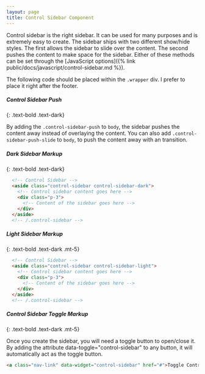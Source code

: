 ```yaml
---
layout: page
title: Control Sidebar Component
---
```


Control sidebar is the right sidebar. It can be used for many purposes and is extremely easy to create. The sidebar ships with two different show/hide styles. The first allows the sidebar to slide over the content. The second pushes the content to make space for the sidebar. Either of these methods can be set through the [JavaScript options]({% link public/docs/javascript/control-sidebar.md %}). 

The following code should be placed within the `.wrapper` div. I prefer to place it right after the footer.

##### Control Sidebar Push
{: .text-bold .text-dark}

By adding the `.control-sidebar-push` to `body`, the sidebar pushes the content away instead of overlaying the content.
You can also add `.control-sidebar-push-slide` to `body`, to push the content away with an transition.

##### Dark Sidebar Markup
{: .text-bold .text-dark}

```html
  <!-- Control Sidebar -->
  <aside class="control-sidebar control-sidebar-dark">
    <!-- Control sidebar content goes here -->
    <div class="p-3">
      <!-- Content of the sidebar goes here -->
    </div>
  </aside>
  <!-- /.control-sidebar -->
```

##### Light Sidebar Markup
{: .text-bold .text-dark .mt-5}

```html
  <!-- Control Sidebar -->
  <aside class="control-sidebar control-sidebar-light">
    <!-- Control sidebar content goes here -->
    <div class="p-3">
      <!-- Content of the sidebar goes here -->
    </div>
  </aside>
  <!-- /.control-sidebar -->
```

##### Control Sidebar Toggle Markup
{: .text-bold .text-dark .mt-5}

Once you create the sidebar, you will need a toggle button to open/close it. By adding the attribute data-toggle="control-sidebar" to any button, it will automatically act as the toggle button. 

```html
<a class="nav-link" data-widget="control-sidebar" href="#">Toggle Control Sidebar</a>
```
